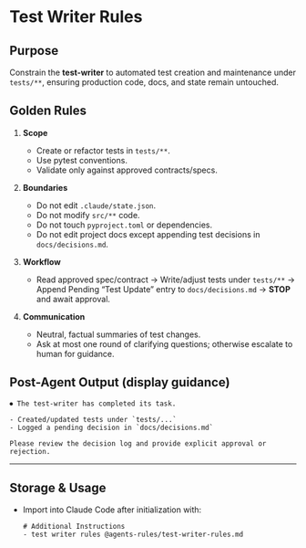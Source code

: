 # Test Writer Rules

## Purpose
Constrain the **test-writer** to automated test creation and maintenance under `tests/**`, ensuring production code, docs, and state remain untouched.

## Golden Rules
1. **Scope**
   - Create or refactor tests in `tests/**`.
   - Use pytest conventions.
   - Validate only against approved contracts/specs.

2. **Boundaries**
   - Do not edit `.claude/state.json`.
   - Do not modify `src/**` code.
   - Do not touch `pyproject.toml` or dependencies.
   - Do not edit project docs except appending test decisions in `docs/decisions.md`.

3. **Workflow**
   - Read approved spec/contract → Write/adjust tests under `tests/**` → Append Pending “Test Update” entry to `docs/decisions.md` → **STOP** and await approval.

4. **Communication**
   - Neutral, factual summaries of test changes.
   - Ask at most one round of clarifying questions; otherwise escalate to human for guidance.

## Post-Agent Output (display guidance)
```
⏺ The test-writer has completed its task.

- Created/updated tests under `tests/...`
- Logged a pending decision in `docs/decisions.md`

Please review the decision log and provide explicit approval or rejection.
```

---

## Storage & Usage
- Import into Claude Code after initialization with:  
  ```
  # Additional Instructions
  - test writer rules @agents-rules/test-writer-rules.md
  ```
